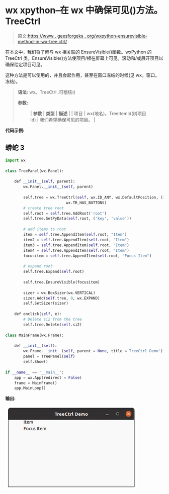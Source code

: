 # wx xpython–在 wx 中确保可见()方法。TreeCtrl

> 原文:[https://www . geesforgeks . org/wxpython-ensurevisible-method-in-wx-tree ctrl/](https://www.geeksforgeeks.org/wxpython-ensurevisible-method-in-wx-treectrl/)

在本文中，我们将了解与 wx 相关联的 EnsureVisible()函数。wxPython 的 TreeCtrl 类。EnsureVisible()方法使项目/根在屏幕上可见。滚动和/或展开项目以确保给定项目可见。

这种方法是可以使用的，并且会起作用，甚至在窗口冻结的时候(见 wx。窗口。冻结)。

> **语法:** wx。TreeCtrl .可稽核()
> 
> **参数:**
> 
> <figure class="table">
> 
> | **参数** | **类型** | **描述** |
> | 项目 | wx(地名)。TreeItemId(树项目 Id) | 我们希望确保可见的项目。 |
> 
> </figure>

**代码示例:**

## 蟒蛇 3

```py
import wx

class TreePanel(wx.Panel):

    def __init__(self, parent):
        wx.Panel.__init__(self, parent)

        self.tree = wx.TreeCtrl(self, wx.ID_ANY, wx.DefaultPosition, (100, 50),
                           wx.TR_HAS_BUTTONS)
        # create tree root
        self.root = self.tree.AddRoot('root')
        self.tree.SetPyData(self.root, ('key', 'value'))

        # add items to root
        item = self.tree.AppendItem(self.root, "Item")
        item2 = self.tree.AppendItem(self.root, "Item")
        item3 = self.tree.AppendItem(self.root, "Item")
        item4 = self.tree.AppendItem(self.root, "Item")
        focusitem = self.tree.AppendItem(self.root, "Focus Item")

        # expand root
        self.tree.Expand(self.root)

        self.tree.EnsureVisible(focusitem)

        sizer = wx.BoxSizer(wx.VERTICAL)
        sizer.Add(self.tree, 0, wx.EXPAND)
        self.SetSizer(sizer)

    def onclick(self, e):
        # Delete si2 from the tree
        self.tree.Delete(self.si2)

class MainFrame(wx.Frame):

    def __init__(self):
        wx.Frame.__init__(self, parent = None, title ='TreeCtrl Demo')
        panel = TreePanel(self)
        self.Show()

if __name__ == '__main__':
    app = wx.App(redirect = False)
    frame = MainFrame()
    app.MainLoop()
```

**输出:**

![](img/85a4f4d70183f196053395c353f53cbc.png)